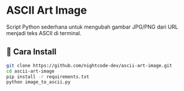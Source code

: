 # ASCII Art Image

Script Python sederhana untuk mengubah gambar JPG/PNG dari URL menjadi teks ASCII di terminal.

## 🔧 Cara Install

```bash
git clone https://github.com/nightcode-dev/ascii-art-image.git
cd ascii-art-image
pip install -r requirements.txt
python image_to_ascii.py
